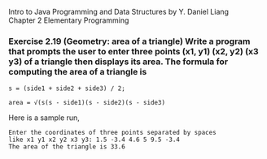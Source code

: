 Intro to Java Programming and Data Structures by Y. Daniel Liang <br/>
Chapter 2 Elementary Programming

### Exercise 2.19 (Geometry: area of a triangle) Write a program that prompts the user to enter three points (x1, y1) (x2, y2) (x3 y3) of a triangle then displays its area. The formula for computing the area of a triangle is

    s = (side1 + side2 + side3) / 2;
    
    area = √(s(s - side1)(s - side2)(s - side3)
Here is a sample run,

    Enter the coordinates of three points separated by spaces
    like x1 y1 x2 y2 x3 y3: 1.5 -3.4 4.6 5 9.5 -3.4
    The area of the triangle is 33.6
